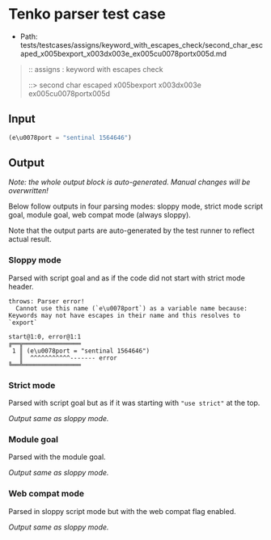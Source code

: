 # Tenko parser test case

- Path: tests/testcases/assigns/keyword_with_escapes_check/second_char_escaped_x005bexport_x003dx003e_ex005cu0078portx005d.md

> :: assigns : keyword with escapes check
>
> ::> second char escaped x005bexport x003dx003e ex005cu0078portx005d

## Input

`````js
(e\u0078port = "sentinal 1564646")
`````

## Output

_Note: the whole output block is auto-generated. Manual changes will be overwritten!_

Below follow outputs in four parsing modes: sloppy mode, strict mode script goal, module goal, web compat mode (always sloppy).

Note that the output parts are auto-generated by the test runner to reflect actual result.

### Sloppy mode

Parsed with script goal and as if the code did not start with strict mode header.

`````
throws: Parser error!
  Cannot use this name (`e\u0078port`) as a variable name because: Keywords may not have escapes in their name and this resolves to `export`

start@1:0, error@1:1
╔══╦════════════════
 1 ║ (e\u0078port = "sentinal 1564646")
   ║  ^^^^^^^^^^^------- error
╚══╩════════════════

`````

### Strict mode

Parsed with script goal but as if it was starting with `"use strict"` at the top.

_Output same as sloppy mode._

### Module goal

Parsed with the module goal.

_Output same as sloppy mode._

### Web compat mode

Parsed in sloppy script mode but with the web compat flag enabled.

_Output same as sloppy mode._
